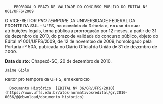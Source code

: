         PRORROGA O PRAZO DE VALIDADE DO CONCURSO PÚBLICO DO EDITAL Nº 001/UFFS/2009  

O VICE-REITOR *PRO TEMPORE* DA UNIVERSIDADE FEDERAL DA FRONTEIRA SUL - UFFS, no exercício da Reitoria e, no uso de suas atribuições legais, torna pública a prorrogação por 12 meses, a partir de 31 de dezembro de 2010, do prazo de validade do concurso público, objeto do Edital nº 001/UFFS/2009, de 12 de novembro de 2009, homologado pela Portaria nº 50A, publicada no Diário Oficial da União de 31 de dezembro de 2009.

  

   **Data do ato:** Chapecó-SC, 20 de dezembro de 2010.   
 

    Jaime Giolo   
 Reitor pro tempore da UFFS, em exercício 

      Documento Histórico  [EDITAL Nº 36/GR/UFFS/2010](https://www.uffs.edu.br/atos-normativos/edital/gr/2010-0036/@@download/documento_historico)     
      